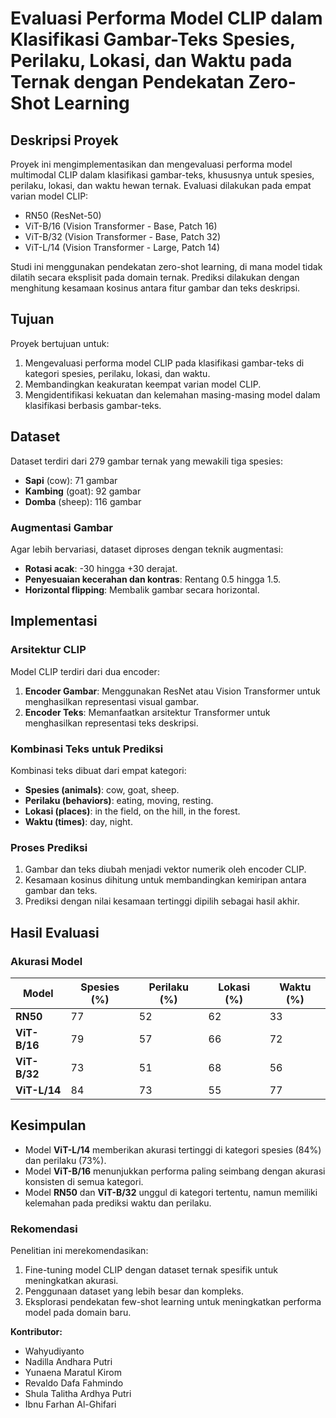 # Evaluasi Performa Model CLIP dalam Klasifikasi Gambar-Teks Spesies, Perilaku, Lokasi, dan Waktu pada Ternak dengan Pendekatan Zero-Shot Learning

## Deskripsi Proyek
Proyek ini mengimplementasikan dan mengevaluasi performa model multimodal CLIP dalam klasifikasi gambar-teks, khususnya untuk spesies, perilaku, lokasi, dan waktu hewan ternak. Evaluasi dilakukan pada empat varian model CLIP:
- RN50 (ResNet-50)
- ViT-B/16 (Vision Transformer - Base, Patch 16)
- ViT-B/32 (Vision Transformer - Base, Patch 32)
- ViT-L/14 (Vision Transformer - Large, Patch 14)

Studi ini menggunakan pendekatan zero-shot learning, di mana model tidak dilatih secara eksplisit pada domain ternak. Prediksi dilakukan dengan menghitung kesamaan kosinus antara fitur gambar dan teks deskripsi.

## Tujuan
Proyek bertujuan untuk:
1. Mengevaluasi performa model CLIP pada klasifikasi gambar-teks di kategori spesies, perilaku, lokasi, dan waktu.
2. Membandingkan keakuratan keempat varian model CLIP.
3. Mengidentifikasi kekuatan dan kelemahan masing-masing model dalam klasifikasi berbasis gambar-teks.

## Dataset
Dataset terdiri dari 279 gambar ternak yang mewakili tiga spesies:
- **Sapi** (cow): 71 gambar
- **Kambing** (goat): 92 gambar
- **Domba** (sheep): 116 gambar

### Augmentasi Gambar
Agar lebih bervariasi, dataset diproses dengan teknik augmentasi:
- **Rotasi acak**: -30 hingga +30 derajat.
- **Penyesuaian kecerahan dan kontras**: Rentang 0.5 hingga 1.5.
- **Horizontal flipping**: Membalik gambar secara horizontal.

## Implementasi
### Arsitektur CLIP
Model CLIP terdiri dari dua encoder:
1. **Encoder Gambar**: Menggunakan ResNet atau Vision Transformer untuk menghasilkan representasi visual gambar.
2. **Encoder Teks**: Memanfaatkan arsitektur Transformer untuk menghasilkan representasi teks deskripsi.

### Kombinasi Teks untuk Prediksi
Kombinasi teks dibuat dari empat kategori:
- **Spesies (animals)**: cow, goat, sheep.
- **Perilaku (behaviors)**: eating, moving, resting.
- **Lokasi (places)**: in the field, on the hill, in the forest.
- **Waktu (times)**: day, night.

### Proses Prediksi
1. Gambar dan teks diubah menjadi vektor numerik oleh encoder CLIP.
2. Kesamaan kosinus dihitung untuk membandingkan kemiripan antara gambar dan teks.
3. Prediksi dengan nilai kesamaan tertinggi dipilih sebagai hasil akhir.

## Hasil Evaluasi
### Akurasi Model
| Model     | Spesies (%) | Perilaku (%) | Lokasi (%) | Waktu (%) |
|-----------|-------------|--------------|------------|-----------|
| **RN50**  | 77          | 52           | 62         | 33        |
| **ViT-B/16** | 79       | 57           | 66         | 72        |
| **ViT-B/32** | 73       | 51           | 68         | 56        |
| **ViT-L/14** | 84       | 73           | 55         | 77        |

## Kesimpulan
- Model **ViT-L/14** memberikan akurasi tertinggi di kategori spesies (84%) dan perilaku (73%).
- Model **ViT-B/16** menunjukkan performa paling seimbang dengan akurasi konsisten di semua kategori.
- Model **RN50** dan **ViT-B/32** unggul di kategori tertentu, namun memiliki kelemahan pada prediksi waktu dan perilaku.

### Rekomendasi
Penelitian ini merekomendasikan:
1. Fine-tuning model CLIP dengan dataset ternak spesifik untuk meningkatkan akurasi.
2. Penggunaan dataset yang lebih besar dan kompleks.
3. Eksplorasi pendekatan few-shot learning untuk meningkatkan performa model pada domain baru.

**Kontributor:**
- Wahyudiyanto
- Nadilla Andhara Putri
- Yunaena Maratul Kirom
- Revaldo Dafa Fahmindo
- Shula Talitha Ardhya Putri
- Ibnu Farhan Al-Ghifari

